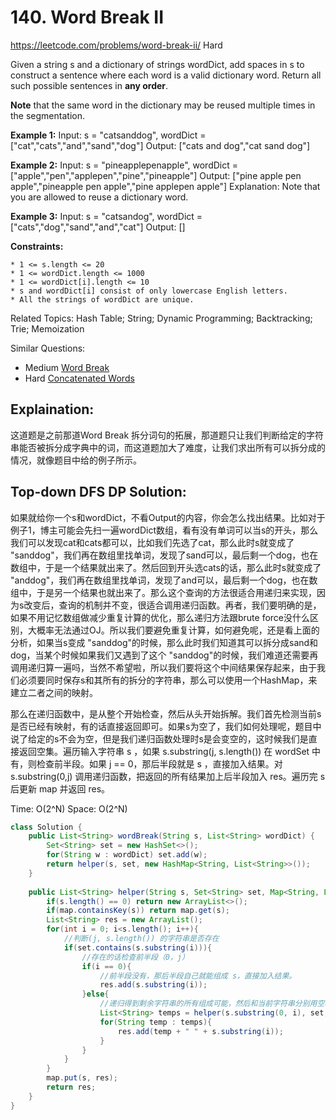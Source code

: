 # 140. Word Break II
<https://leetcode.com/problems/word-break-ii/>
Hard

Given a string s and a dictionary of strings wordDict, add spaces in s to construct a sentence where each word is a valid dictionary word. Return all such possible sentences in **any order**.

**Note** that the same word in the dictionary may be reused multiple times in the segmentation.

**Example 1:**
    Input: s = "catsanddog", wordDict = ["cat","cats","and","sand","dog"]
    Output: ["cats and dog","cat sand dog"] 

**Example 2:**
    Input: s = "pineapplepenapple", wordDict = ["apple","pen","applepen","pine","pineapple"]
    Output: ["pine apple pen apple","pineapple pen apple","pine applepen apple"]
    Explanation: Note that you are allowed to reuse a dictionary word.

**Example 3:**
    Input: s = "catsandog", wordDict = ["cats","dog","sand","and","cat"]
    Output: []

**Constraints:**

    * 1 <= s.length <= 20
    * 1 <= wordDict.length <= 1000
    * 1 <= wordDict[i].length <= 10
    * s and wordDict[i] consist of only lowercase English letters.
    * All the strings of wordDict are unique.

Related Topics: Hash Table; String; Dynamic Programming; Backtracking; Trie; Memoization

Similar Questions: 
* Medium [Word Break](https://leetcode.com/problems/word-break/)
* Hard [Concatenated Words](https://leetcode.com/problems/concatenated-words/)

## Explaination:
这道题是之前那道Word Break 拆分词句的拓展，那道题只让我们判断给定的字符串能否被拆分成字典中的词，而这道题加大了难度，让我们求出所有可以拆分成的情况，就像题目中给的例子所示。

## Top-down DFS DP Solution:
如果就给你一个s和wordDict，不看Output的内容，你会怎么找出结果。比如对于例子1，博主可能会先扫一遍wordDict数组，看有没有单词可以当s的开头，那么我们可以发现cat和cats都可以，比如我们先选了cat，那么此时s就变成了 "sanddog"，我们再在数组里找单词，发现了sand可以，最后剩一个dog，也在数组中，于是一个结果就出来了。然后回到开头选cats的话，那么此时s就变成了 "anddog"，我们再在数组里找单词，发现了and可以，最后剩一个dog，也在数组中，于是另一个结果也就出来了。那么这个查询的方法很适合用递归来实现，因为s改变后，查询的机制并不变，很适合调用递归函数。再者，我们要明确的是，如果不用记忆数组做减少重复计算的优化，那么递归方法跟brute force没什么区别，大概率无法通过OJ。所以我们要避免重复计算，如何避免呢，还是看上面的分析，如果当s变成 "sanddog"的时候，那么此时我们知道其可以拆分成sand和dog，当某个时候如果我们又遇到了这个 "sanddog"的时候，我们难道还需要再调用递归算一遍吗，当然不希望啦，所以我们要将这个中间结果保存起来，由于我们必须要同时保存s和其所有的拆分的字符串，那么可以使用一个HashMap，来建立二者之间的映射。

那么在递归函数中，是从整个开始检查，然后从头开始拆解。我们首先检测当前s是否已经有映射，有的话直接返回即可。如果s为空了，我们如何处理呢，题目中说了给定的s不会为空，但是我们递归函数处理时s是会变空的，这时候我们是直接返回空集。遍历输入字符串 s ，如果 s.substring(j, s.length()) 在 wordSet 中有，则检查前半段。如果 j == 0，那后半段就是 s ，直接加入结果。对 s.substring(0,j) 调用递归函数，把返回的所有结果加上后半段加入 res。遍历完 s 后更新 map 并返回 res。

Time: O(2^N)
Space: O(2^N)

```java
class Solution {
    public List<String> wordBreak(String s, List<String> wordDict) {
        Set<String> set = new HashSet<>();
        for(String w : wordDict) set.add(w);
        return helper(s, set, new HashMap<String, List<String>>());
    }
    
    public List<String> helper(String s, Set<String> set, Map<String, List<String>> map){
        if(s.length() == 0) return new ArrayList<>();
        if(map.containsKey(s)) return map.get(s);
        List<String> res = new ArrayList();
        for(int i = 0; i<s.length(); i++){
            //判断(j, s.length()) 的字符串是否存在
            if(set.contains(s.substring(i))){
                //存在的话检查前半段（0，j）
                if(i == 0){
                    //前半段没有，那后半段自己就能组成 s，直接加入结果。
                    res.add(s.substring(i));
                }else{
                    //递归得到剩余字符串的所有组成可能，然后和当前字符串分别用空格连起来加到结果中
                    List<String> temps = helper(s.substring(0, i), set, map);
                    for(String temp : temps){
                        res.add(temp + " " + s.substring(i));
                    }
                }
            }
        }
        map.put(s, res);
        return res;
    }
}
```